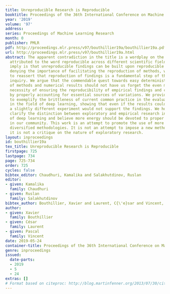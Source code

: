 ```yaml
---
title: Unreproducible Research is Reproducible
booktitle: Proceedings of the 36th International Conference on Machine Learning
year: '2019'
volume: '97'
address: 
series: Proceedings of Machine Learning Research
month: 0
publisher: PMLR
pdf: http://proceedings.mlr.press/v97/bouthillier19a/bouthillier19a.pdf
url: http://proceedings.mlr.press/v97/bouthillier19a.html
abstract: The apparent contradiction in the title is a wordplay on the different meanings
  attributed to the word reproducible across different scientific fields. What we
  imply is that unreproducible findings can be built upon reproducible methods. Without
  denying the importance of facilitating the reproduction of methods, we deem important
  to reassert that reproduction of findings is a fundamental step of the scientific
  inquiry. We argue that the commendable quest towards easy deterministic reproducibility
  of methods and numerical results should not have us forget the even more important
  necessity of ensuring the reproducibility of empirical findings and conclusions
  by properly accounting for essential sources of variations. We provide experiments
  to exemplify the brittleness of current common practice in the evaluation of models
  in the field of deep learning, showing that even if the results could be reproduced,
  a slightly different experiment would not support the findings. We hope to help
  clarify the distinction between exploratory and empirical research in the field
  of deep learning and believe more energy should be devoted to proper empirical research
  in our community. This work is an attempt to promote the use of more rigorous and
  diversified methodologies. It is not an attempt to impose a new methodology and
  it is not a critique on the nature of exploratory research.
layout: inproceedings
id: bouthillier19a
tex_title: Unreproducible Research is Reproducible
firstpage: 725
lastpage: 734
page: 725-734
order: 725
cycles: false
bibtex_editor: Chaudhuri, Kamalika and Salakhutdinov, Ruslan
editor:
- given: Kamalika
  family: Chaudhuri
- given: Ruslan
  family: Salakhutdinov
bibtex_author: Bouthillier, Xavier and Laurent, C{\'e}sar and Vincent, Pascal
author:
- given: Xavier
  family: Bouthillier
- given: César
  family: Laurent
- given: Pascal
  family: Vincent
date: 2019-05-24
container-title: Proceedings of the 36th International Conference on Machine Learning
genre: inproceedings
issued:
  date-parts:
  - 2019
  - 5
  - 24
extras: []
# Format based on citeproc: http://blog.martinfenner.org/2013/07/30/citeproc-yaml-for-bibliographies/
---
```

